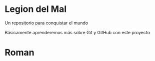 # Legion del Mal
Un repositorio para conquistar el mundo

Básicamente aprenderemos más sobre Git y GitHub con este proyecto

# Roman